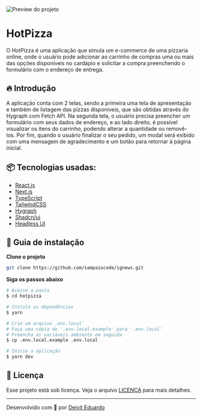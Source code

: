 ![Preview do projeto](https://i.imgur.com/ACLnp4n.png)

# HotPizza

O HotPizza é uma aplicação que simula um e-commerce de uma pizzaria online, onde o usuário pode adicionar ao carrinho de compras uma ou mais das opções disponíveis no cardápio e solicitar a compra preenchendo o formulário com o endereço de entrega.

## 🔥 Introdução

A aplicação conta com 2 telas, sendo a primeira uma tela de apresentação e também de listagem das pizzas disponíveis, que são obtidas através do Hygraph com Fetch API. Na segunda tela, o usuário precisa preencher um formulário com seus dados de endereço, e ao lado direito, é possível visualizar os itens do carrinho, podendo alterar a quantidade ou removê-los. Por fim, quando o usuário finalizar o seu pedido, um modal será exibido com uma mensagem de agradecimento e um botão para retornar à página inicial.

## 📦 Tecnologias usadas:

- [React.js](https://react.dev/)
- [Next.js](https://nextjs.org/)
- [TypeScript](https://www.typescriptlang.org/)
- [TailwindCSS](https://tailwindcss.com/)
- [Hygraph](https://hygraph.com/)
- [Shadcn/ui](https://ui.shadcn.com/)
- [Headless UI](https://headlessui.com/)

## 🔨 Guia de instalação

**Clone o projeto**

```bash
git clone https://github.com/sampaiocode/ignews.git
```

**Siga os passos abaixo**

```bash
# Acesse a pasta
$ cd hotpizza

# Instale as dependências
$ yarn

# Crie um arquivo .env.local'
# Faça uma cópia de '.env.local.example' para '.env.local'
# Preencha as variáveis ambiente em seguida
$ cp .env.local.example .env.local

# Inicie a aplicação
$ yarn dev
```

## 📄 Licença

Esse projeto está sob licença. Veja o arquivo [LICENÇA](LICENSE) para mais detalhes.

---

Desenvolvido com 💙 por [Deivit Eduardo](https://github.com/sampaiocode)
